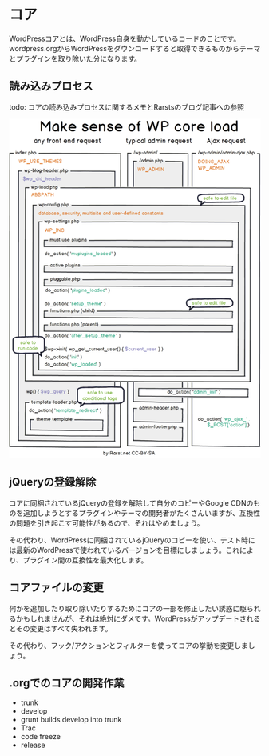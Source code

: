 # コア

WordPressコアとは、WordPress自身を動かしているコードのことです。wordpress.orgからWordPressをダウンロードすると取得できるものからテーマとプラグインを取り除いた分になります。

## 読み込みプロセス

todo: コアの読み込みプロセスに関するメモとRarstsのブログ記事への参照

[![WordPress Core Load](.gitbook/assets/wordpress_core_load%20%281%29.png)](https://github.com/tomjn/wordpress-the-right-way/tree/08f12364c6d37d9e52debefbfb58dba12e229e20/jp/assets/wordpress_core_load.png)

## jQueryの登録解除

コアに同梱されているjQueryの登録を解除して自分のコピーやGoogle CDNのものを追加しようとするプラグインやテーマの開発者がたくさんいますが、互換性の問題を引き起こす可能性があるので、それはやめましょう。

その代わり、WordPressに同梱されているjQueryのコピーを使い、テスト時には最新のWordPressで使われているバージョンを目標にしましょう。これにより、プラグイン間の互換性を最大化します。

## コアファイルの変更

何かを追加したり取り除いたりするためにコアの一部を修正したい誘惑に駆られるかもしれませんが、それは絶対にダメです。WordPressがアップデートされるとその変更はすべて失われます。

その代わり、フック/アクションとフィルターを使ってコアの挙動を変更しましょう。

## .orgでのコアの開発作業

* trunk
* develop
* grunt builds develop into trunk
* Trac
* code freeze
* release

